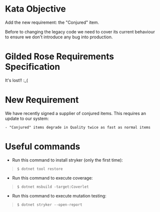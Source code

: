 Kata Objective
======================================
Add the new requirement:  the "Conjured" item.

Before to changing the legacy code we need to cover its current behaviour to ensure we don't introduce any bug into production.

Gilded Rose Requirements Specification 
======================================
It's lost!! :_(


New Requirement 
======================================

We have recently signed a supplier of conjured items. This requires an update to our system:

	- "Conjured" items degrade in Quality twice as fast as normal items


#  Useful commands

- Run this command to install stryker (only the first time):

> `$ dotnet tool restore`
 
- Run this command to execute coverage:

> `$ dotnet msbuild -target:Coverlet`
 
- Run this command to execute mutation testing:

> `$ dotnet stryker --open-report`
